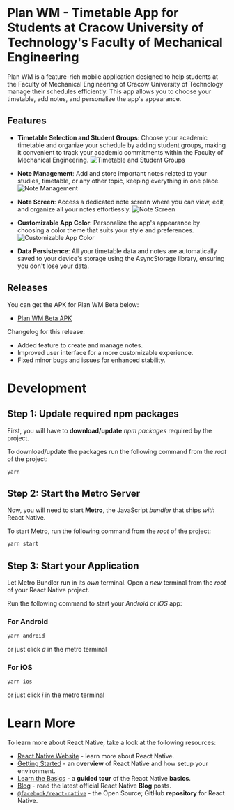 # Plan WM - Timetable App for Students at Cracow University of Technology's Faculty of Mechanical Engineering

Plan WM is a feature-rich mobile application designed to help students at the Faculty of Mechanical Engineering of Cracow University of Technology manage their schedules efficiently. This app allows you to choose your timetable, add notes, and personalize the app's appearance.

## Features

- **Timetable Selection and Student Groups**: Choose your academic timetable and organize your schedule by adding student groups, making it convenient to track your academic commitments within the Faculty of Mechanical Engineering.
![Timetable and Student Groups](timetable_student_groups.png)

- **Note Management**: Add and store important notes related to your studies, timetable, or any other topic, keeping everything in one place.
![Note Management](note_management.png)

- **Note Screen**: Access a dedicated note screen where you can view, edit, and organize all your notes effortlessly.
![Note Screen](note_screen.png)

- **Customizable App Color**: Personalize the app's appearance by choosing a color theme that suits your style and preferences.
![Customizable App Color](app_color.png)

- **Data Persistence**: All your timetable data and notes are automatically saved to your device's storage using the AsyncStorage library, ensuring you don't lose your data.


## Releases

You can get the APK for Plan WM Beta below:

- [Plan WM Beta APK](https://drive.google.com/file/d/14TitxuKj4EFy4gIunoPOs5OZnGces6vh/view?usp=drivesdk)

Changelog for this release:

- Added feature to create and manage notes.
- Improved user interface for a more customizable experience.
- Fixed minor bugs and issues for enhanced stability.

<!--- Installation

[Include installation instructions here if applicable]

Usage

[Provide instructions on how students can use Plan WM]

Contributing

[If you want to encourage contributions, provide guidelines here]

License

[Specify the license you are using for your project]-->




# Development

## Step 1: Update required npm packages

First, you will have to **download/update** _npm packages_ required by the project.

To download/update the packages run the following command from the _root_ of the project:

```bash
yarn
```

## Step 2: Start the Metro Server

Now, you will need to start **Metro**, the JavaScript _bundler_ that ships _with_ React Native.

To start Metro, run the following command from the _root_ of the project:

```bash
yarn start
```

## Step 3: Start your Application

Let Metro Bundler run in its _own_ terminal. Open a _new_ terminal from the _root_ of your React Native project. 

Run the following command to start your _Android_ or _iOS_ app:

### For Android

```bash
yarn android
``` 
or just click _a_ in the metro terminal

### For iOS

```bash
yarn ios
```
or just click _i_ in the metro terminal

# Learn More

To learn more about React Native, take a look at the following resources:

- [React Native Website](https://reactnative.dev) - learn more about React Native.
- [Getting Started](https://reactnative.dev/docs/environment-setup) - an **overview** of React Native and how setup your environment.
- [Learn the Basics](https://reactnative.dev/docs/getting-started) - a **guided tour** of the React Native **basics**.
- [Blog](https://reactnative.dev/blog) - read the latest official React Native **Blog** posts.
- [`@facebook/react-native`](https://github.com/facebook/react-native) - the Open Source; GitHub **repository** for React Native.
